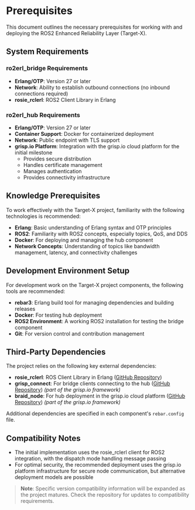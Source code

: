 # Prerequisites

This document outlines the necessary prerequisites for working with and deploying the ROS2 Enhanced Reliability Layer (Target-X).

## System Requirements

### ro2erl_bridge Requirements

- **Erlang/OTP**: Version 27 or later
- **Network**: Ability to establish outbound connections (no inbound connections required)
- **rosie_rclerl**: ROS2 Client Library in Erlang

### ro2erl_hub Requirements

- **Erlang/OTP**: Version 27 or later
- **Container Support**: Docker for containerized deployment
- **Network**: Public endpoint with TLS support
- **grisp.io Platform**: Integration with the grisp.io cloud platform for the initial milestone
  - Provides secure distribution
  - Handles certificate management
  - Manages authentication
  - Provides connectivity infrastructure

## Knowledge Prerequisites

To work effectively with the Target-X project, familiarity with the following technologies is recommended:

- **Erlang**: Basic understanding of Erlang syntax and OTP principles
- **ROS2**: Familiarity with ROS2 concepts, especially topics, QoS, and DDS
- **Docker**: For deploying and managing the hub component
- **Network Concepts**: Understanding of topics like bandwidth management, latency, and connectivity challenges

## Development Environment Setup

For development work on the Target-X project components, the following tools are recommended:

- **rebar3**: Erlang build tool for managing dependencies and building releases
- **Docker**: For testing hub deployment
- **ROS2 Environment**: A working ROS2 installation for testing the bridge component
- **Git**: For version control and contribution management

## Third-Party Dependencies

The project relies on the following key external dependencies:

- **rosie_rclerl**: ROS Client Library in Erlang ([GitHub Repository](https://github.com/rosie-project/rosie_rclerl))
- **grisp_connect**: For bridge clients connecting to the hub ([GitHub Repository](https://github.com/grisp/grisp_connect)) *(part of the grisp.io framework)*
- **braid_node**: For hub deployment in the grisp.io cloud platform ([GitHub Repository](https://github.com/stritzinger/braidnode)) *(part of the grisp.io framework)*

Additional dependencies are specified in each component's `rebar.config` file.

## Compatibility Notes

- The initial implementation uses the rosie_rclerl client for ROS2 integration, with the dispatch mode handling message passing
- For optimal security, the recommended deployment uses the grisp.io platform infrastructure for secure node communication, but alternative deployment models are possible

> **Note**: Specific version compatibility information will be expanded as the project matures. Check the repository for updates to compatibility requirements. 
